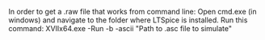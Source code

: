 In order to get a .raw file that works from command line:
Open cmd.exe (in windows) and navigate to the folder where LTSpice is installed.
Run this command:
XVIIx64.exe -Run -b -ascii "Path to .asc file to simulate" 
